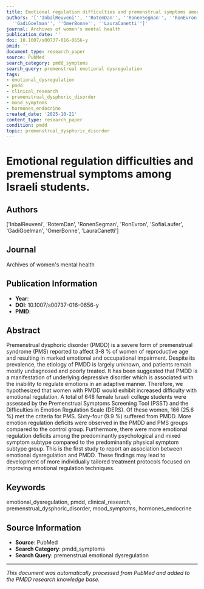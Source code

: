 ```yaml
---
title: Emotional regulation difficulties and premenstrual symptoms among Israeli students.
authors: '[''InbalReuveni'', ''RotemDan'', ''RonenSegman'', ''RonEvron'', ''SofiaLaufer'',
  ''GadiGoelman'', ''OmerBonne'', ''LauraCanetti'']'
journal: Archives of women's mental health
publication_date: ''
doi: 10.1007/s00737-016-0656-y
pmid: ''
document_type: research_paper
source: PubMed
search_category: pmdd_symptoms
search_query: premenstrual emotional dysregulation
tags:
- emotional_dysregulation
- pmdd
- clinical_research
- premenstrual_dysphoric_disorder
- mood_symptoms
- hormones_endocrine
created_date: '2025-10-21'
content_type: research_paper
condition: pmdd
topic: premenstrual_dysphoric_disorder
---
```


# Emotional regulation difficulties and premenstrual symptoms among Israeli students.

## Authors
['InbalReuveni', 'RotemDan', 'RonenSegman', 'RonEvron', 'SofiaLaufer', 'GadiGoelman', 'OmerBonne', 'LauraCanetti']

## Journal
Archives of women's mental health

## Publication Information
- **Year**: 
- **DOI**: 10.1007/s00737-016-0656-y
- **PMID**: 

## Abstract
Premenstrual dysphoric disorder (PMDD) is a severe form of premenstrual syndrome (PMS) reported to affect 3-8 % of women of reproductive age and resulting in marked emotional and occupational impairment. Despite its prevalence, the etiology of PMDD is largely unknown, and patients remain mostly undiagnosed and poorly treated. It has been suggested that PMDD is a manifestation of underlying depressive disorder which is associated with the inability to regulate emotions in an adaptive manner. Therefore, we hypothesized that women with PMDD would exhibit increased difficulty with emotional regulation. A total of 648 female Israeli college students were assessed by the Premenstrual Symptoms Screening Tool (PSST) and the Difficulties in Emotion Regulation Scale (DERS). Of these women, 166 (25.6 %) met the criteria for PMS. Sixty-four (9.9 %) suffered from PMDD. More emotion regulation deficits were observed in the PMDD and PMS groups compared to the control group. Furthermore, there were more emotional regulation deficits among the predominantly psychological and mixed symptom subtype compared to the predominantly physical symptom subtype group. This is the first study to report an association between emotional dysregulation and PMDD. These findings may lead to development of more individually tailored treatment protocols focused on improving emotional regulation techniques.

## Keywords
emotional_dysregulation, pmdd, clinical_research, premenstrual_dysphoric_disorder, mood_symptoms, hormones_endocrine

## Source Information
- **Source**: PubMed
- **Search Category**: pmdd_symptoms
- **Search Query**: premenstrual emotional dysregulation

---
*This document was automatically processed from PubMed and added to the PMDD research knowledge base.*
